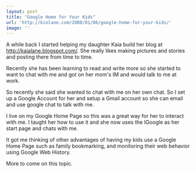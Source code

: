 ```yaml
---
layout: post
title: "Google Home for Your Kids"
url: 'http://kinlane.com/2008/01/06/google-home-for-your-kids/'
image: ''
---
```


A while back I started helping my daughter Kaia build her blog at http://kaialane.blogspot.com/. She really likes making pictures and stories and posting there from time to time.

Recently she has been learning to read and write more so she started to want to chat with me and got on her mom's IM and would talk to me at work.

So recently she said she wanted to chat with me on her own chat. So I set up a Google Account for her and setup a Gmail account so she can email and use google chat to talk with me.

I live on my Google Home Page so this was a great way for her to interact with me. I taught her how to use it and she now uses the IGoogle as her start page and chats with me.

It got me thinking of other advantages of having my kids use a Google Home Page such as family bookmarking, and monitoring their web behavior using Google Web History.

More to come on this topic.